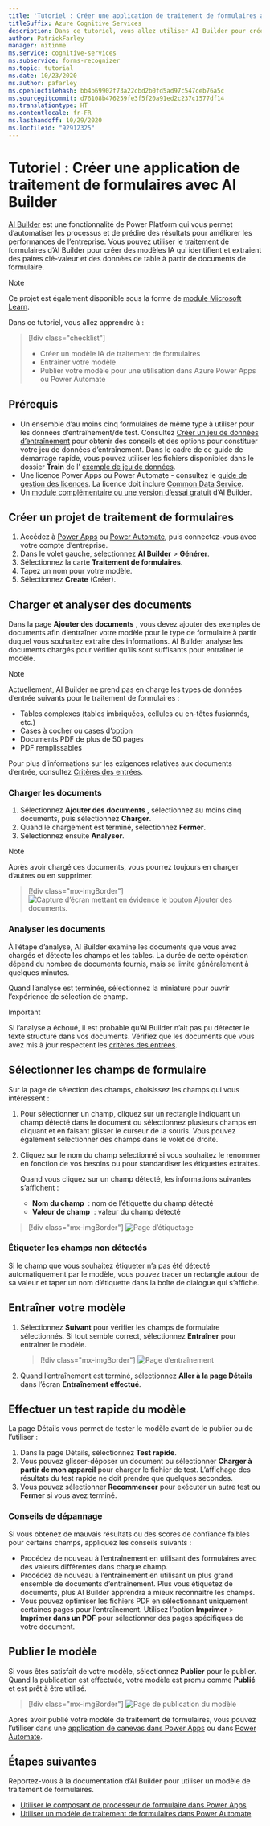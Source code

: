 ```yaml
---
title: 'Tutoriel : Créer une application de traitement de formulaires avec AI Builder - Form Recognizer'
titleSuffix: Azure Cognitive Services
description: Dans ce tutoriel, vous allez utiliser AI Builder pour créer et entraîner une application de traitement de formulaires.
author: PatrickFarley
manager: nitinme
ms.service: cognitive-services
ms.subservice: forms-recognizer
ms.topic: tutorial
ms.date: 10/23/2020
ms.author: pafarley
ms.openlocfilehash: bb4b69902f73a22cbd2b0fd5ad97c547ceb76a5c
ms.sourcegitcommit: d76108b476259fe3f5f20a91ed2c237c1577df14
ms.translationtype: HT
ms.contentlocale: fr-FR
ms.lasthandoff: 10/29/2020
ms.locfileid: "92912325"
---
```

# <a name="tutorial-create-a-form-processing-app-with-ai-builder"></a>Tutoriel : Créer une application de traitement de formulaires avec AI Builder

[AI Builder](/ai-builder/overview) est une fonctionnalité de Power Platform qui vous permet d’automatiser les processus et de prédire des résultats pour améliorer les performances de l’entreprise. Vous pouvez utiliser le traitement de formulaires d’AI Builder pour créer des modèles IA qui identifient et extraient des paires clé-valeur et des données de table à partir de documents de formulaire.

> [!NOTE]
> Ce projet est également disponible sous la forme de [module Microsoft Learn](/learn/modules/get-started-with-form-processing/).

Dans ce tutoriel, vous allez apprendre à :

> [!div class="checklist"]
> * Créer un modèle IA de traitement de formulaires
> * Entraîner votre modèle
> * Publier votre modèle pour une utilisation dans Azure Power Apps ou Power Automate

## <a name="prerequisites"></a>Prérequis

* Un ensemble d’au moins cinq formulaires de même type à utiliser pour les données d’entraînement/de test. Consultez [Créer un jeu de données d’entraînement](./build-training-data-set.md) pour obtenir des conseils et des options pour constituer votre jeu de données d’entraînement. Dans le cadre de ce guide de démarrage rapide, vous pouvez utiliser les fichiers disponibles dans le dossier **Train** de l’ [exemple de jeu de données](https://go.microsoft.com/fwlink/?linkid=2128080).
* Une licence Power Apps ou Power Automate - consultez le [guide de gestion des licences](https://go.microsoft.com/fwlink/?linkid=2085130). La licence doit inclure [Common Data Service](https://powerplatform.microsoft.com/common-data-service/).
* Un [module complémentaire ou une version d’essai gratuit](https://go.microsoft.com/fwlink/?LinkId=2113956&clcid=0x409) d’AI Builder.


## <a name="create-a-form-processing-project"></a>Créer un projet de traitement de formulaires

1. Accédez à [Power Apps](https://make.powerapps.com/) ou [Power Automate](https://flow.microsoft.com/signin), puis connectez-vous avec votre compte d’entreprise.
1. Dans le volet gauche, sélectionnez **AI Builder** > **Générer**.
1. Sélectionnez la carte **Traitement de formulaires**.
1. Tapez un nom pour votre modèle.
1. Sélectionnez **Create** (Créer).

## <a name="upload-and-analyze-documents"></a>Charger et analyser des documents

Dans la page **Ajouter des documents** , vous devez ajouter des exemples de documents afin d’entraîner votre modèle pour le type de formulaire à partir duquel vous souhaitez extraire des informations. AI Builder analyse les documents chargés pour vérifier qu’ils sont suffisants pour entraîner le modèle.

> [!NOTE]
> Actuellement, AI Builder ne prend pas en charge les types de données d’entrée suivants pour le traitement de formulaires :
>
> - Tables complexes (tables imbriquées, cellules ou en-têtes fusionnés, etc.)
> - Cases à cocher ou cases d’option
> - Documents PDF de plus de 50 pages
> - PDF remplissables
>
> Pour plus d’informations sur les exigences relatives aux documents d’entrée, consultez [Critères des entrées](./overview.md#input-requirements).

### <a name="upload-your-documents"></a>Charger les documents

1. Sélectionnez **Ajouter des documents** , sélectionnez au moins cinq documents, puis sélectionnez **Charger**.
1. Quand le chargement est terminé, sélectionnez **Fermer**.
1. Sélectionnez ensuite **Analyser**.

> [!NOTE] 
> Après avoir chargé ces documents, vous pourrez toujours en charger d’autres ou en supprimer.

> [!div class="mx-imgBorder"]
> ![Capture d’écran mettant en évidence le bouton Ajouter des documents.](./media/tutorial-ai-builder/add-documents-page.png)

### <a name="analyze-your-documents"></a>Analyser les documents

À l’étape d’analyse, AI Builder examine les documents que vous avez chargés et détecte les champs et les tables. La durée de cette opération dépend du nombre de documents fournis, mais se limite généralement à quelques minutes.

Quand l’analyse est terminée, sélectionnez la miniature pour ouvrir l’expérience de sélection de champ.

> [!IMPORTANT]
> Si l’analyse a échoué, il est probable qu’AI Builder n’ait pas pu détecter le texte structuré dans vos documents. Vérifiez que les documents que vous avez mis à jour respectent les [critères des entrées](./overview.md#input-requirements).

## <a name="select-your-form-fields"></a>Sélectionner les champs de formulaire

Sur la page de sélection des champs, choisissez les champs qui vous intéressent :

1. Pour sélectionner un champ, cliquez sur un rectangle indiquant un champ détecté dans le document ou sélectionnez plusieurs champs en cliquant et en faisant glisser le curseur de la souris. Vous pouvez également sélectionner des champs dans le volet de droite.
1. Cliquez sur le nom du champ sélectionné si vous souhaitez le renommer en fonction de vos besoins ou pour standardiser les étiquettes extraites.

    Quand vous cliquez sur un champ détecté, les informations suivantes s’affichent :

    - **Nom du champ**  : nom de l’étiquette du champ détecté
    - **Valeur de champ**  : valeur du champ détecté

> [!div class="mx-imgBorder"]
> ![Page d’étiquetage](./media/tutorial-ai-builder/select-fields-page.png)

### <a name="label-undetected-fields"></a>Étiqueter les champs non détectés

Si le champ que vous souhaitez étiqueter n’a pas été détecté automatiquement par le modèle, vous pouvez tracer un rectangle autour de sa valeur et taper un nom d’étiquette dans la boîte de dialogue qui s’affiche.

## <a name="train-your-model"></a>Entraîner votre modèle

1. Sélectionnez **Suivant** pour vérifier les champs de formulaire sélectionnés. Si tout semble correct, sélectionnez **Entraîner** pour entraîner le modèle.

    > [!div class="mx-imgBorder"]
    > ![Page d’entraînement](./media/tutorial-ai-builder/summary-train-page.png)
1. Quand l’entraînement est terminé, sélectionnez **Aller à la page Détails** dans l’écran **Entraînement effectué**.
## <a name="quick-test-your-model"></a>Effectuer un test rapide du modèle

La page Détails vous permet de tester le modèle avant de le publier ou de l’utiliser :

1. Dans la page Détails, sélectionnez **Test rapide**.
2. Vous pouvez glisser-déposer un document ou sélectionner **Charger à partir de mon appareil** pour charger le fichier de test. L’affichage des résultats du test rapide ne doit prendre que quelques secondes.
3. Vous pouvez sélectionner **Recommencer** pour exécuter un autre test ou **Fermer** si vous avez terminé.

### <a name="troubleshooting-tips"></a>Conseils de dépannage

Si vous obtenez de mauvais résultats ou des scores de confiance faibles pour certains champs, appliquez les conseils suivants :

- Procédez de nouveau à l’entraînement en utilisant des formulaires avec des valeurs différentes dans chaque champ.
- Procédez de nouveau à l’entraînement en utilisant un plus grand ensemble de documents d’entraînement. Plus vous étiquetez de documents, plus AI Builder apprendra à mieux reconnaître les champs.
- Vous pouvez optimiser les fichiers PDF en sélectionnant uniquement certaines pages pour l’entraînement. Utilisez l’option **Imprimer** > **Imprimer dans un PDF** pour sélectionner des pages spécifiques de votre document.

## <a name="publish-your-model"></a>Publier le modèle

Si vous êtes satisfait de votre modèle, sélectionnez **Publier** pour le publier. Quand la publication est effectuée, votre modèle est promu comme **Publié** et est prêt à être utilisé.

> [!div class="mx-imgBorder"]
> ![Page de publication du modèle](./media/tutorial-ai-builder/model-page.png)

Après avoir publié votre modèle de traitement de formulaires, vous pouvez l’utiliser dans une [application de canevas dans Power Apps](/ai-builder/form-processor-component-in-powerapps) ou dans [Power Automate](/ai-builder/form-processing-model-in-flow).

## <a name="next-steps"></a>Étapes suivantes

Reportez-vous à la documentation d’AI Builder pour utiliser un modèle de traitement de formulaires.

* [Utiliser le composant de processeur de formulaire dans Power Apps](/ai-builder/form-processor-component-in-powerapps)
* [Utiliser un modèle de traitement de formulaires dans Power Automate](/ai-builder/form-processing-model-in-flow)